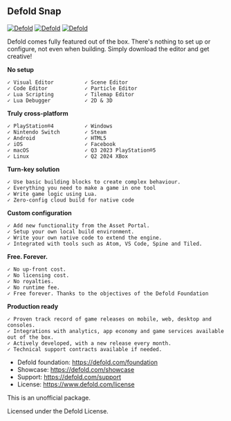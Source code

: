 ## Defold Snap

[![Defold](https://github.com/popey/defold-snap/actions/workflows/test-snap-can-build.yml/badge.svg)](https://github.com/popey/defold-snap/actions)
[![Defold](https://snapcraft.io/defold/badge.svg)](https://snapcraft.io/defold)
[![Defold](https://snapcraft.io/defold/trending.svg?name=0)](https://snapcraft.io/defold)

Defold comes fully featured out of the box. There's nothing to set up or configure, not even when building. Simply download the editor and get creative!

**No setup**

    ✓ Visual Editor          ✓ Scene Editor
    ✓ Code Editor            ✓ Particle Editor
    ✓ Lua Scripting          ✓ Tilemap Editor
    ✓ Lua Debugger           ✓ 2D & 3D

**Truly cross-platform**

    ✓ PlayStation®4          ✓ Windows
    ✓ Nintendo Switch        ✓ Steam
    ✓ Android                ✓ HTML5
    ✓ iOS                    ✓ Facebook
    ✓ macOS                  ✓ Q3 2023 PlayStation®5
    ✓ Linux                  ✓ Q2 2024 XBox

**Turn-key solution**

    ✓ Use basic building blocks to create complex behaviour.
    ✓ Everything you need to make a game in one tool
    ✓ Write game logic using Lua.
    ✓ Zero-config cloud build for native code

**Custom configuration**

    ✓ Add new functionality from the Asset Portal.
    ✓ Setup your own local build environment.
    ✓ Write your own native code to extend the engine.
    ✓ Integrated with tools such as Atom, VS Code, Spine and Tiled.

**Free. Forever.**

    ✓ No up-front cost.
    ✓ No licensing cost.
    ✓ No royalties.
    ✓ No runtime fee.
    ✓ Free forever. Thanks to the objectives of the Defold Foundation 

**Production ready**

    ✓ Proven track record of game releases on mobile, web, desktop and consoles. 
    ✓ Integrations with analytics, app economy and game services available out of the box.
    ✓ Actively developed, with a new release every month.
    ✓ Technical support contracts available if needed. 

* Defold foundation: https://defold.com/foundation
* Showcase: https://defold.com/showcase
* Support: https://defold.com/support
* License: https://www.defold.com/license

This is an unofficial package.

Licensed under the Defold License.